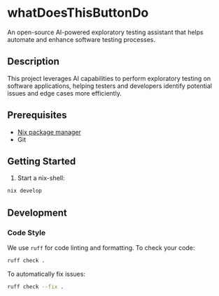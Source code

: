 # whatDoesThisButtonDo

An open-source AI-powered exploratory testing assistant that helps automate and enhance software testing processes.

## Description

This project leverages AI capabilities to perform exploratory testing on software applications, helping testers and developers identify potential issues and edge cases more efficiently.

## Prerequisites

- [Nix package manager](https://nixos.org/download.html)
- Git

## Getting Started

1. Start a nix-shell:

```bash
nix develop
```

## Development

### Code Style

We use `ruff` for code linting and formatting. To check your code:

```bash
ruff check .
```

To automatically fix issues:

```bash
ruff check --fix .
```
